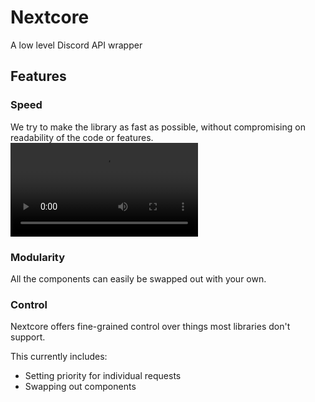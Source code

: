 



# Nextcore
A low level Discord API wrapper

## Features
### Speed
We try to make the library as fast as possible, without compromising on readability of the code or features.  
<video src="https://user-images.githubusercontent.com/35035079/172221406-b8d618e6-75fd-45d4-a470-62aeeab5bc0a.mp4" />

### Modularity
All the components can easily be swapped out with your own.

### Control
Nextcore offers fine-grained control over things most libraries don't support.  
  
This currently includes:  
- Setting priority for individual requests
- Swapping out components
